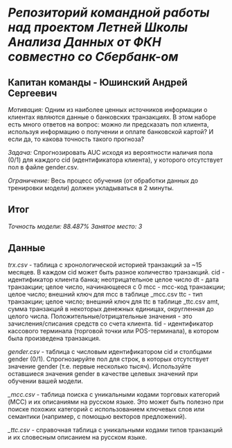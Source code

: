 # *Репозиторий командной работы над проектом Летней Школы Анализа Данных от ФКН совместно со Сбербанк-ом*
## Капитан команды - Юшинский Андрей Сергеевич

*Мотивация:*
Одним из наиболее ценных источников информации о клиентах являются данные о банковских транзакциях. В этом наборе есть много ответов на вопрос: можно ли предсказать пол клиента, используя информацию о получении и оплате банковской картой? И если да, то какова точность такого прогноза?

*Задача:*
Cпрогнозировать AUC исходя из вероятности наличия пола (0/1) для каждого cid (идентификатора клиента), у которого отсутствует пол в файле gender.csv.

*Ограничение:*
Весь процесс обучения (от обработки данных до тренировки модели) должен укладываться в 2 минуты.

## Итог
*Точность модели: 88.487%*
*Занятое место: 3*

## Данные
*trx.csv* - таблица с хронологической историей транзакций за ~15 месяцев. В каждом cid может быть разное количество транзакций.
cid - идентификатор клиента банка; неотрицательное целое
число dt - дата транзакции; целое число, начинающееся с 0
mcc - mcc-код транзакции; целое число; внешний ключ для mcc в таблице _mcc.csv
ttc - тип транзакции; целое число; внешний ключ для ttc в таблице _ttc.csv
amt, сумма транзакций в некоторых денежных единицах, округленная до целого числа. Положительные/отрицательные значения - это зачисления/списания средств со счета клиента.
tid - идентификатор кассового терминала (торговой точки или POS-терминала), в котором была произведена транзакция.

*gender.csv* - таблица с числовым идентификатором cid и столбцами gender (0/1). Спрогнозируйте пол для строк, в которых отсутствует значение gender (т.е. первые несколько тысяч). Используйте оставшиеся значения gender в качестве целевых значений при обучении вашей модели.

*_mcc.csv* - таблица поиска с уникальными кодами торговых категорий (MCC) и их описаниями на русском языке. Это может быть полезно при поиске похожих категорий с использованием ключевых слов или семантики (например, с помощью векторов предложений).

*_ttc.csv* - справочная таблица с уникальными кодами типов транзакций и их словесным описанием на русском языке.
